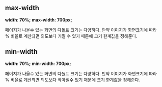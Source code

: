 ## max-width

**width: 70%;**
**max-width:** **700px;**



페이지가 나올수 있는 화면의 디폴트 크기는 다양하다.
만약 이미지가 화면크기에 따라 % 비율로 계산되면 의도보다 커질 수 있기 때문에 크기 한계값을 정해준다.



## min-width

**width: 70%;**
**min-width:** **700px;**



페이지가 나올수 있는 화면의 디폴트 크기는 다양하다.
만약 이미지가 화면크기에 따라 % 비율로 계산되면 의도보다 작아질수 있기 때문에 크기 한계값을 정해준다.